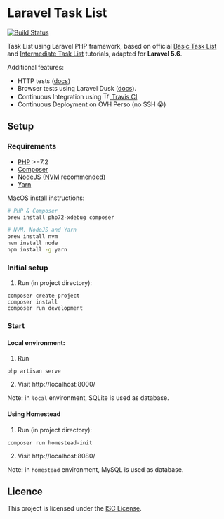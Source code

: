 Laravel Task List
=================

[![Build Status](https://travis-ci.org/amercier/laravel-task-list.svg?branch=master)](https://travis-ci.org/amercier/laravel-task-list)

Task List using Laravel PHP framework, based on official
[Basic Task List](https://laravel.com/docs/5.2/quickstart) and
[Intermediate Task List](https://laravel.com/docs/5.2/quickstart-intermediate)
tutorials, adapted for **Laravel 5.6**.

Additional features:
- HTTP tests ([docs](https://laravel.com/docs/5.6/http-tests))
- Browser tests using Laravel Dusk ([docs](https://laravel.com/docs/5.6/dusk)).
- Continuous Integration using [<img alt="Travis CI" src="https://cdn.travis-ci.org/images/favicon-076a22660830dc325cc8ed70e7146a59.png" height="16"> Travis CI](https://travis-ci.org/)
- Continuous Deployment on OVH Perso (no SSH :cold_sweat:)

Setup
-----

### Requirements

- [PHP](http://php.net/) >=7.2
- [Composer](https://getcomposer.org/)
- [NodeJS](https://nodejs.org/en/) ([NVM](https://github.com/creationix/nvm) recommended)
- [Yarn](https://yarnpkg.com/en/)

MacOS install instructions:
```bash
# PHP & Composer
brew install php72-xdebug composer

# NVM, NodeJS and Yarn
brew install nvm
nvm install node
npm install -g yarn
```

### Initial setup

1. Run (in project directory):
```
composer create-project
composer install
composer run development
```

### Start

#### Local environment:

1. Run
```
php artisan serve
```
2. Visit http://localhost:8000/

Note: in `local` environment, SQLite is used as database.

#### Using Homestead

1. Run (in project directory):
```
composer run homestead-init
```
2. Visit http://localhost:8080/

Note: in `homestead` environment, MySQL is used as database.

Licence
-------

This project is licensed under the [ISC License](./LICENSE.md).
